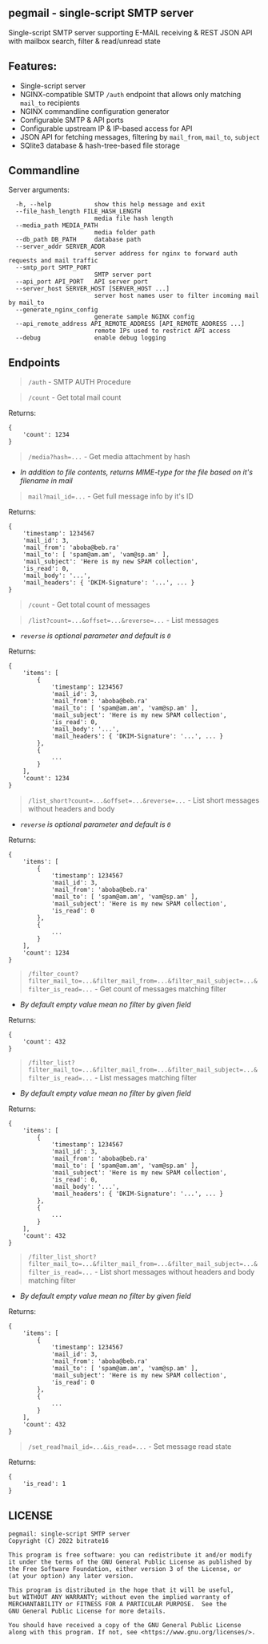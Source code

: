 pegmail - single-script SMTP server
-----------------------------------

Single-script SMTP server supporting E-MAIL receiving & REST JSON API with mailbox search, filter & read/unread state

Features:
---------

* Single-script server
* NGINX-compatible SMTP `/auth` endpoint that allows only matching `mail_to` recipients
* NGINX commandline configuration generator
* Configurable SMTP & API ports
* Configurable upstream IP & IP-based access for API
* JSON API for fetching messages, filtering by `mail_from`, `mail_to`, `subject`
* SQlite3 database & hash-tree-based file storage

Commandline
-----------

Server arguments:
```
  -h, --help            show this help message and exit
  --file_hash_length FILE_HASH_LENGTH
                        media file hash length
  --media_path MEDIA_PATH
                        media folder path
  --db_path DB_PATH     database path
  --server_addr SERVER_ADDR
                        server address for nginx to forward auth requests and mail traffic
  --smtp_port SMTP_PORT
                        SMTP server port
  --api_port API_PORT   API server port
  --server_host SERVER_HOST [SERVER_HOST ...]
                        server host names user to filter incoming mail by mail_to
  --generate_nginx_config
                        generate sample NGINX config
  --api_remote_address API_REMOTE_ADDRESS [API_REMOTE_ADDRESS ...]
                        remote IPs used to restrict API access
  --debug               enable debug logging
```

Endpoints
---------

> `/auth` - SMTP AUTH Procedure

> `/count` - Get total mail count

Returns:
```
{
	'count': 1234
}
```

> `/media?hash=...` - Get media attachment by hash

* *In addition to file contents, returns MIME-type for the file based on it's filename in mail*

> `mail?mail_id=...` - Get full message info by it's ID

Returns:
```
{
	'timestamp': 1234567
	'mail_id': 3,
	'mail_from': 'aboba@beb.ra'
	'mail_to': [ 'spam@am.am', 'vam@sp.am' ],
	'mail_subject': 'Here is my new SPAM collection',
	'is_read': 0,
	'mail_body': '...',
	'mail_headers': { 'DKIM-Signature': '...', ... }
}
```

> `/count` - Get total count of messages

> `/list?count=...&offset=...&reverse=...` - List messages

* *`reverse` is optional parameter and default is `0`*

Returns:
```
{
	'items': [
		{
			'timestamp': 1234567
			'mail_id': 3,
			'mail_from': 'aboba@beb.ra'
			'mail_to': [ 'spam@am.am', 'vam@sp.am' ],
			'mail_subject': 'Here is my new SPAM collection',
			'is_read': 0,
			'mail_body': '...',
			'mail_headers': { 'DKIM-Signature': '...', ... }
		},
		{
			...
		}
	],
	'count': 1234
}
```

> `/list_short?count=...&offset=...&reverse=...` - List short messages without headers and body

* *`reverse` is optional parameter and default is `0`*

Returns:
```
{
	'items': [
		{
			'timestamp': 1234567
			'mail_id': 3,
			'mail_from': 'aboba@beb.ra'
			'mail_to': [ 'spam@am.am', 'vam@sp.am' ],
			'mail_subject': 'Here is my new SPAM collection',
			'is_read': 0
		},
		{
			...
		}
	],
	'count': 1234
}
```

> `/filter_count?filter_mail_to=...&filter_mail_from=...&filter_mail_subject=...&filter_is_read=...` - Get count of messages matching filter

* *By default empty value mean no filter by given field*

Returns:
```
{
	'count': 432
}
```

> `/filter_list?filter_mail_to=...&filter_mail_from=...&filter_mail_subject=...&filter_is_read=...` - List messages matching filter

* *By default empty value mean no filter by given field*

Returns:
```
{
	'items': [
		{
			'timestamp': 1234567
			'mail_id': 3,
			'mail_from': 'aboba@beb.ra'
			'mail_to': [ 'spam@am.am', 'vam@sp.am' ],
			'mail_subject': 'Here is my new SPAM collection',
			'is_read': 0,
			'mail_body': '...',
			'mail_headers': { 'DKIM-Signature': '...', ... }
		},
		{
			...
		}
	],
	'count': 432
}
```

> `/filter_list_short?filter_mail_to=...&filter_mail_from=...&filter_mail_subject=...&filter_is_read=...` - List short messages without headers and body matching filter

* *By default empty value mean no filter by given field*

Returns:
```
{
	'items': [
		{
			'timestamp': 1234567
			'mail_id': 3,
			'mail_from': 'aboba@beb.ra'
			'mail_to': [ 'spam@am.am', 'vam@sp.am' ],
			'mail_subject': 'Here is my new SPAM collection',
			'is_read': 0
		},
		{
			...
		}
	],
	'count': 432
}
```

> `/set_read?mail_id=...&is_read=...` - Set message read state

Returns:
```
{
	'is_read': 1
}
```

LICENSE
-------

```
pegmail: single-script SMTP server
Copyright (C) 2022 bitrate16

This program is free software: you can redistribute it and/or modify
it under the terms of the GNU General Public License as published by
the Free Software Foundation, either version 3 of the License, or
(at your option) any later version.

This program is distributed in the hope that it will be useful,
but WITHOUT ANY WARRANTY; without even the implied warranty of
MERCHANTABILITY or FITNESS FOR A PARTICULAR PURPOSE.  See the
GNU General Public License for more details.

You should have received a copy of the GNU General Public License
along with this program. If not, see <https://www.gnu.org/licenses/>.
```
